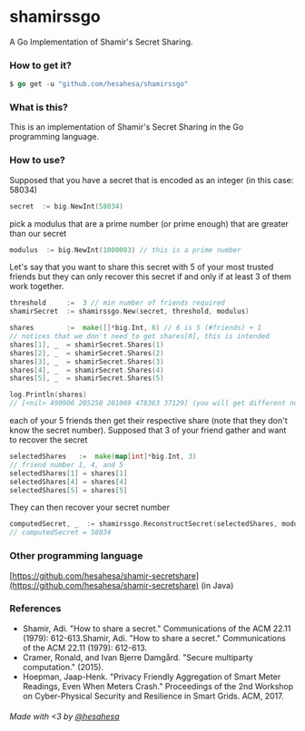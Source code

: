 
# shamirssgo

A Go Implementation of Shamir's Secret Sharing.

### How to get it?

```go
$ go get -u "github.com/hesahesa/shamirssgo"
```

### What is this?

This is an implementation of Shamir's Secret Sharing in the Go programming language.

### How to use?

Supposed that you have a secret that is encoded as an integer (in this case: 58034)
```go
secret  := big.NewInt(58034)
```
pick a modulus that are a prime number (or prime enough) that are greater than our secret
```go
modulus  := big.NewInt(1000003) // this is a prime number
```
Let's say that you want to share this secret with 5 of your most trusted friends but they can only recover this secret if and only if at least 3 of them work together.
```go
threshold     :=  3 // min number of friends required
shamirSecret  := shamirssgo.New(secret, threshold, modulus)

shares        :=  make([]*big.Int, 6) // 6 is 5 (#friends) + 1
// notices that we don't need to get shares[0], this is intended
shares[1], _  = shamirSecret.Shares(1)
shares[2], _  = shamirSecret.Shares(2)
shares[3], _  = shamirSecret.Shares(3)
shares[4], _  = shamirSecret.Shares(4)
shares[5], _  = shamirSecret.Shares(5)

log.Println(shares)
// [<nil> 490906 205250 201069 478363 37129] (you will get different numbers of course)
```
each of your 5 friends then get their respective share (note that they don't know the secret number).
Supposed that 3 of your friend gather and want to recover the secret
```go
selectedShares   :=  make(map[int]*big.Int, 3)
// friend number 1, 4, and 5
selectedShares[1] = shares[1]
selectedShares[4] = shares[4]
selectedShares[5] = shares[5]
```
They can then recover your secret number
```go
computedSecret, _  := shamirssgo.ReconstructSecret(selectedShares, modulus)
// computedSecret = 58034
```
### Other programming language

[https://github.com/hesahesa/shamir-secretshare](https://github.com/hesahesa/shamir-secretshare) (in Java)

### References

- Shamir, Adi. "How to share a secret." Communications of the ACM 22.11 (1979): 612-613.Shamir, Adi. "How to share a secret." Communications of the ACM 22.11 (1979): 612-613.
- Cramer, Ronald, and Ivan Bjerre Damgård. "Secure multiparty computation." (2015).
- Hoepman, Jaap-Henk. "Privacy Friendly Aggregation of Smart Meter Readings, Even When Meters Crash." Proceedings of the 2nd Workshop on Cyber-Physical Security and Resilience in Smart Grids. ACM, 2017.

###### Made with <3 by [@hesahesa]

[@hesahesa]: <http://prahesa.id>
